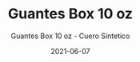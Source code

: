 ---
date: '2021-06-07'
title: Guantes Box 10 oz
subtitle: Guantes Box 10 oz - Cuero Sintetico
image: https://lh3.googleusercontent.com/QPhuTgMVYaQz9fUOd7wMgl1WDk4xut13RtpHzMO430U82xoFEHxL3e30nNLYL8gGpp09n4VW1tU607RZHUH9gLHISKulWYCrTuUAne5Eb9_FzamT08qNAuytggZv066ypJIuR-w_VJQ=w2400
price: $ 10.000
weight: 10
description: Guantes de boxeo plateados marca Ovins de 10 onzas, cuero sintetico poco uso. Ligeros y agiles, recomendados para entrenamiento de velocidad.
link: 
exclude: true
---